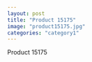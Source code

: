```yaml
---
layout: post
title: "Product 15175"
image: "product15175.jpg"
categories: "category1"
---
```

Product 15175

